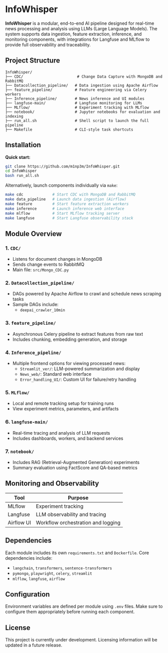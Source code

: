 # InfoWhisper

**InfoWhisper** is a modular, end-to-end AI pipeline designed for real-time news processing and analysis using LLMs (Large Language Models). The system supports data ingestion, feature extraction, inference, and monitoring components, with integrations for Langfuse and MLflow to provide full observability and traceability.

## Project Structure

```
InfoWhisper/
├── CDC/                        # Change Data Capture with MongoDB and RabbitMQ
├── Datacollection_pipeline/   # Data ingestion using Apache Airflow
├── feature_pipeline/          # Feature engineering via Celery workers
├── Inference_pipeline/        # News inference and UI modules
├── langfuse-main/             # Langfuse monitoring for LLMs
├── MLflow/                    # Experiment tracking with MLflow
├── notebook/                  # Jupyter notebooks for evaluation and indexing
├── run_all.sh                 # Shell script to launch the full pipeline
├── Makefile                   # CLI-style task shortcuts
```

## Installation

**Quick start:**

```bash
git clone https://github.com/m1np3m/InfoWhisper.git
cd InfoWhisper
bash run_all.sh
```

Alternatively, launch components individually via `make`:

```bash
make cdc             # Start CDC with MongoDB and RabbitMQ
make data_pipeline   # Launch data ingestion (Airflow)
make feature         # Start feature extraction workers
make inference       # Launch inference web interface
make mlflow          # Start MLflow tracking server
make langfuse        # Start Langfuse observability stack
```

## Module Overview

### 1. `CDC/`
- Listens for document changes in MongoDB
- Sends change events to RabbitMQ
- Main file: `src/Mongo_CDC.py`

### 2. `Datacollection_pipeline/`
- DAGs powered by Apache Airflow to crawl and schedule news scraping tasks
- Sample DAGs include:
  - `deepai_crawler_10min`

### 3. `feature_pipeline/`
- Asynchronous Celery pipeline to extract features from raw text
- Includes chunking, embedding generation, and storage

### 4. `Inference_pipeline/`
- Multiple frontend options for viewing processed news:
  - `Streamlit_ver/`: LLM-powered summarization and display
  - `News_web/`: Standard web interface
  - `Error_handling_UI/`: Custom UI for failure/retry handling

### 5. `MLflow/`
- Local and remote tracking setup for training runs
- View experiment metrics, parameters, and artifacts

### 6. `langfuse-main/`
- Real-time tracing and analysis of LLM requests
- Includes dashboards, workers, and backend services

### 7. `notebook/`
- Includes RAG (Retrieval-Augmented Generation) experiments
- Summary evaluation using FactScore and QA-based metrics

## Monitoring and Observability

| Tool        | Purpose                           |
|-------------|------------------------------------|
| MLflow      | Experiment tracking                |
| Langfuse    | LLM observability and tracing      |
| Airflow UI  | Workflow orchestration and logging |

## Dependencies

Each module includes its own `requirements.txt` and `Dockerfile`. Core dependencies include:

- `langchain`, `transformers`, `sentence-transformers`
- `pymongo`, `playwright`, `celery`, `streamlit`
- `mlflow`, `langfuse`, `airflow`

## Configuration

Environment variables are defined per module using `.env` files. Make sure to configure them appropriately before running each component.

## License

This project is currently under development. Licensing information will be updated in a future release.
